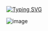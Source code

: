 
<a href="https://git.io/typing-svg"><img src="https://readme-typing-svg.demolab.com?font=Share+Tech+Mono&size=25&duration=3000&pause=000&color=93D302&multiline=true&repeat=false&width=435&height=100&lines=Hello%2C+world!+;My+name+is+Madoc+Alder." alt="Typing SVG" /></a>

![image]({https://img.shields.io/badge/R-276DC3?style=for-the-badge&logo=r&logoColor=white})




